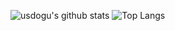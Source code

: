 ![usdogu's github stats](https://github-readme-stats.vercel.app/api?username=usdogu&show_icons=true&theme=dark)
![Top Langs](https://github-readme-stats.vercel.app/api/top-langs/?username=usdogu&langs_count=9&hide=html,css&layout=compact&theme=dark)
